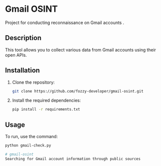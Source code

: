 # Gmail OSINT

Project for conducting reconnaissance on Gmail accounts .

## Description 

This tool allows you to collect various data from Gmail accounts using their open APIs. 

## Installation

1. Clone the repository:
    ```bash
    git clone https://github.com/fozzy-developer/gmail-osint.git
    ```

2. Install the required dependencies:
    ```bash
    pip install -r requirements.txt
    ```

## Usage

To run, use the command:
```bash
python gmail-check.py

# gmail-osint
Searching for Gmail account information through public sources
